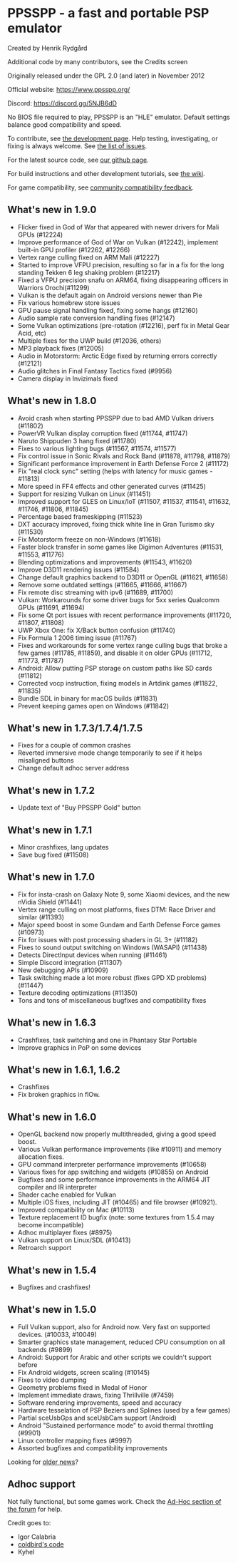 ﻿PPSSPP - a fast and portable PSP emulator
=========================================

Created by Henrik Rydgård

Additional code by many contributors, see the Credits screen

Originally released under the GPL 2.0 (and later) in November 2012

Official website:
https://www.ppsspp.org/

Discord:
https://discord.gg/5NJB6dD

No BIOS file required to play, PPSSPP is an "HLE" emulator.  Default settings balance good compatibility and speed.

To contribute, see [the development page](https://www.ppsspp.org/development.html).  Help testing, investigating, or fixing is always welcome.  See [the list of issues](https://github.com/hrydgard/ppsspp/issues).

For the latest source code, see [our github page](https://github.com/hrydgard/ppsspp).

For build instructions and other development tutorials, see [the wiki](https://github.com/hrydgard/ppsspp/wiki).

For game compatibility, see [community compatibility feedback](https://report.ppsspp.org/games).

What's new in 1.9.0
-------------------
* Flicker fixed in God of War that appeared with newer drivers for Mali GPUs (#12224)
* Improve performance of God of War on Vulkan (#12242), implement built-in GPU profiler (#12262, #12266)
* Vertex range culling fixed on ARM Mali (#12227)
* Started to improve VFPU precision, resulting so far in a fix for the long standing Tekken 6 leg shaking problem (#12217)
* Fixed a VFPU precision snafu on ARM64, fixing disappearing officers in Warriors Orochi(#11299)
* Vulkan is the default again on Android versions newer than Pie
* Fix various homebrew store issues
* GPU pause signal handling fixed, fixing some hangs (#12160)
* Audio sample rate conversion handling fixes (#12147)
* Some Vulkan optimizations (pre-rotation (#12216), perf fix in Metal Gear Acid, etc)
* Multiple fixes for the UWP build (#12036, others)
* MP3 playback fixes (#12005)
* Audio in Motorstorm: Arctic Edge fixed by returning errors correctly (#12121)
* Audio glitches in Final Fantasy Tactics fixed (#9956)
* Camera display in Invizimals fixed

What's new in 1.8.0
-------------------
* Avoid crash when starting PPSSPP due to bad AMD Vulkan drivers (#11802)
* PowerVR Vulkan display corruption fixed (#11744, #11747)
* Naruto Shippuden 3 hang fixed (#11780)
* Fixes to various lighting bugs (#11567, #11574, #11577)
* Fix control issue in Sonic Rivals and Rock Band (#11878, #11798, #11879)
* Significant performance improvement in Earth Defense Force 2 (#11172)
* Fix "real clock sync" setting (helps with latency for music games - #11813)
* More speed in FF4 effects and other generated curves (#11425)
* Support for resizing Vulkan on Linux (#11451)
* Improved support for GLES on Linux/IoT (#11507, #11537, #11541, #11632, #11746, #11806, #11845)
* Percentage based frameskipping (#11523)
* DXT accuracy improved, fixing thick white line in Gran Turismo sky (#11530)
* Fix Motorstorm freeze on non-Windows (#11618)
* Faster block transfer in some games like Digimon Adventures (#11531, #11553, #11776)
* Blending optimizations and improvements (#11543, #11620)
* Improve D3D11 rendering issues (#11584)
* Change default graphics backend to D3D11 or OpenGL (#11621, #11658)
* Remove some outdated settings (#11665, #11666, #11667)
* Fix remote disc streaming with ipv6 (#11689, #11700)
* Vulkan: Workarounds for some driver bugs for 5xx series Qualcomm GPUs (#11691, #11694)
* Fix some Qt port issues with recent performance improvements (#11720, #11807, #11808)
* UWP Xbox One: fix X/Back button confusion (#11740)
* Fix Formula 1 2006 timing issue (#11767)
* Fixes and workarounds for some vertex range culling bugs that broke a few games (#11785, #11859), and disable it on older GPUs (#11712, #11773, #11787)
* Android: Allow putting PSP storage on custom paths like SD cards (#11812)
* Corrected vocp instruction, fixing models in Artdink games (#11822, #11835)
* Bundle SDL in binary for macOS builds (#11831)
* Prevent keeping games open on Windows (#11842)

What's new in 1.7.3/1.7.4/1.7.5
-------------------
* Fixes for a couple of common crashes
* Reverted immersive mode change temporarily to see if it helps misaligned buttons
* Change default adhoc server address

What's new in 1.7.2
-------------------
* Update text of "Buy PPSSPP Gold" button

What's new in 1.7.1
-------------------
* Minor crashfixes, lang updates
* Save bug fixed (#11508)

What's new in 1.7.0
-------------------
* Fix for insta-crash on Galaxy Note 9, some Xiaomi devices, and the new nVidia Shield (#11441)
* Vertex range culling on most platforms, fixes DTM: Race Driver and similar (#11393)
* Major speed boost in some Gundam and Earth Defense Force games (#10973)
* Fix for issues with post processing shaders in GL 3+ (#11182)
* Fixes to sound output switching on Windows (WASAPI) (#11438)
* Detects DirectInput devices when running (#11461)
* Simple Discord integration (#11307)
* New debugging APIs (#10909)
* Task switching made a lot more robust (fixes GPD XD problems) (#11447)
* Texture decoding optimizations (#11350)
* Tons and tons of miscellaneous bugfixes and compatibility fixes

What's new in 1.6.3
-------------------
* Crashfixes, task switching and one in Phantasy Star Portable
* Improve graphics in PoP on some devices

What's new in 1.6.1, 1.6.2
--------------------------
* Crashfixes
* Fix broken graphics in flOw.

What's new in 1.6.0
-------------------
* OpenGL backend now properly multithreaded, giving a good speed boost.
* Various Vulkan performance improvements (like #10911) and memory allocation fixes.
* GPU command interpreter performance improvements (#10658)
* Various fixes for app switching and widgets (#10855) on Android
* Bugfixes and some performance improvements in the ARM64 JIT compiler and IR interpreter
* Shader cache enabled for Vulkan
* Multiple iOS fixes, including JIT (#10465) and file browser (#10921).
* Improved compatibility on Mac (#10113)
* Texture replacement ID bugfix (note: some textures from 1.5.4 may become incompatible)
* Adhoc multiplayer fixes (#8975)
* Vulkan support on Linux/SDL (#10413)
* Retroarch support

What's new in 1.5.4
-------------------
* Bugfixes and crashfixes!

What's new in 1.5.0
-------------------
* Full Vulkan support, also for Android now. Very fast on supported devices. (#10033, #10049)
* Smarter graphics state management, reduced CPU consumption on all backends (#9899)
* Android: Support for Arabic and other scripts we couldn't support before
* Fix Android widgets, screen scaling (#10145)
* Fixes to video dumping
* Geometry problems fixed in Medal of Honor
* Implement immediate draws, fixing Thrillville (#7459)
* Software rendering improvements, speed and accuracy
* Hardware tesselation of PSP Beziers and Splines (used by a few games)
* Partial sceUsbGps and sceUsbCam support (Android)
* Android "Sustained performance mode" to avoid thermal throttling (#9901)
* Linux controller mapping fixes (#9997)
* Assorted bugfixes and compatibility improvements

Looking for [older news](history.md)?


Adhoc support
-------------
Not fully functional, but some games work.  Check the [Ad-Hoc section of the forum](http://forums.ppsspp.org/forumdisplay.php?fid=34) for help.

Credit goes to:
 - Igor Calabria
 - [coldbird's code](https://code.google.com/archive/p/aemu/)
 - Kyhel
